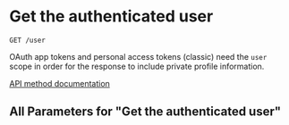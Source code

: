 # Get the authenticated user

`GET /user`

OAuth app tokens and personal access tokens (classic) need the `user` scope in order for the response to include private profile information.

[API method documentation](https://docs.github.com/rest/users/users#get-the-authenticated-user)

## All Parameters for "Get the authenticated user"
